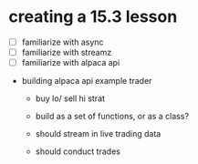 # creating a 15.3 lesson

- [ ] familiarize with async
- [ ] familiarize with streamz
- [ ] familiarize with alpaca api

- building alpaca api example trader

  - buy lo/ sell hi strat

  - build as a set of functions, or as a class?

  - should stream in live trading data

  - should conduct trades
